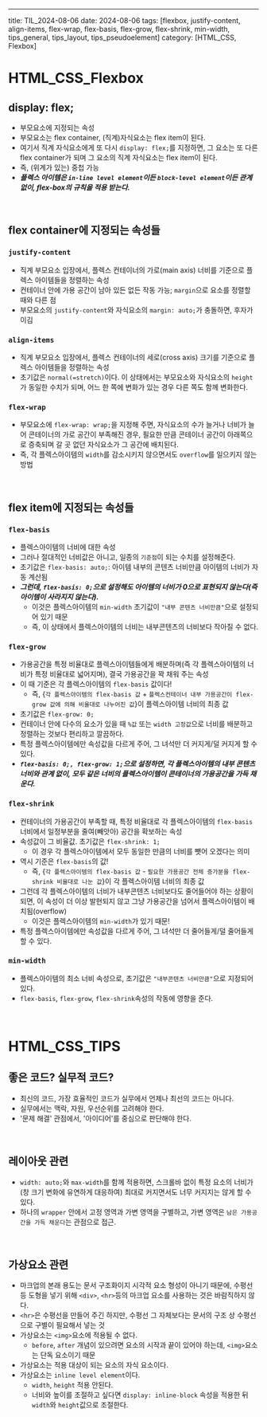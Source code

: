 ---
title: TIL_2024-08-06
date: 2024-08-06
tags: [flexbox, justify-content, align-items, flex-wrap, flex-basis, flex-grow, flex-shrink, min-width, tips_general, tips_layout, tips_pseudoelement]
category: [HTML_CSS, Flexbox]


# HTML_CSS_Flexbox

## display: flex;
- 부모요소에 지정되는 속성
- 부모요소는 flex container, (직계)자식요소는 flex item이 된다.
- 여기서 직계 자식요소에게 또 다시 `display: flex;`를 지정하면, 그 요소는 또 다른 flex container가 되며 그 요소의 직계 자식요소는 flex item이 된다.
- 즉, (위계가 있는) 중첩 가능
- ***플렉스 아이템은 `in-line level element`이든 `block-level element`이든 관계 없이, flex-box의 규칙을 적용 받는다.***

<br>

## flex container에 지정되는 속성들

### `justify-content`
- 직계 부모요소 입장에서, 플렉스 컨테이너의 가로(main axis) 너비를 기준으로 플렉스 아이템들을 정렬하는 속성
- 컨테이너 안에 가용 공간이 남아 있든 없든 작동 가능; `margin`으로 요소를 정렬할 때와 다른 점
- 부모요소의 `justify-content`와 자식요소의 `margin: auto;`가 충돌하면, 후자가 이김

### `align-items`
- 직계 부모요소 입장에서, 플렉스 컨테이너의 세로(cross axis) 크기를 기준으로 플렉스 아이템들을 정렬하는 속성
- 초기값은 `normal(=stretch)`이다. 이 상태에서는 부모요소와 자식요소의 `height`가 동일한 수치가 되며, 어느 한 쪽에 변화가 있는 경우 다른 쪽도 함께 변화한다.

### `flex-wrap`
- 부모요소에 `flex-wrap: wrap;`을 지정해 주면, 자식요소의 수가 늘거나 너비가 늘어 콘테이너의 가로 공간이 부족해진 경우, 필요한 만큼 콘테이너 공간이 아래쪽으로 증축되며 갈 곳 없던 자식요소가 그 공간에 배치된다.
- 즉, 각 플렉스아이템의 `width`를 감소시키지 않으면서도 `overflow`를 일으키지 않는 방법 

<br>

## flex item에 지정되는 속성들

### `flex-basis`
- 플렉스아이템의 너비에 대한 속성
- 그러나 절대적인 너비값은 아니고, 일종의 `기준점`이 되는 수치를 설정해준다.
- 초기값은 `flex-basis: auto;`: 아이템 내부의 콘텐츠 너비만큼 아이템의 너비가 자동 계산됨
- ***그런데, `flex-basis: 0;`으로 설정해도 아이템의 너비가 0으로 표현되지 않는다(즉 아이템이 사라지지 않는다).***
    - 이것은 플렉스아이템의 `min-width` 초기값이 `"내부 콘텐츠 너비만큼"`으로 설정되어 있기 때문
    - 즉, 이 상태에서 플렉스아이템의 너비는 내부콘텐츠의 너비보다 작아질 수 없다.

### `flex-grow`
- 가용공간을 특정 비율대로 플렉스아이템들에게 배분하며(즉 각 플렉스아이템의 너비가 특정 비율대로 넓어지며), 결국 가용공간을 꽉 채워 주는 속성
- 이 때 기준은 각 플렉스아이템의 `flex-basis` 값이다!
    - 즉, {`각 플렉스아이템의 flex-basis 값` + `플렉스컨테이너 내부 가용공간이 flex-grow 값에 의해 비율대로 나누어진 값`}이 플렉스아이템 너비의 최종 값
- 초기값은 `flex-grow: 0;`
- 컨테이너 안에 다수의 요소가 있을 때 `%값` 또는 `width 고정값`으로 너비를 배분하고 정렬하는 것보다 편리하고 깔끔하다.
- 특정 플렉스아이템에만 속성값을 다르게 주어, 그 녀석만 더 커지게/덜 커지게 할 수 있다.
- ***`flex-basis: 0;, flex-grow: 1;`으로 설정하면, 각 플렉스아이템의 내부 콘텐츠 너비와 관계 없이, 모두 같은 너비의 플렉스아이템이 콘테이너의 가용공간을 가득 채운다.***

### `flex-shrink`
- 컨테이너의 가용공간이 부족할 때, 특정 비율대로 각 플렉스아이템의 `flex-basis`너비에서 일정부분을 줄여(빼앗아) 공간을 확보하는 속성
- 속성값이 그 비율값. 초기값은 `flex-shrink: 1;`
    - 이 경우 각 플렉스아이템에서 모두 동일한 만큼의 너비를 뺏어 오겠다는 의미
- 역시 기준은 `flex-basis`의 값!
    - 즉, {`각 플렉스아이템의 flex-basis 값` - `필요한 가용공간 전체 증가분을 flex-shrink 비율대로 나눈 값`}이 각 플렉스아이템 너비의 최종 값
- 그런데 각 플렉스아이템의 너비가 내부콘텐츠 너비보다도 줄어들어야 하는 상황이 되면, 이 속성이 더 이상 발현되지 않고 그냥 가용공간을 넘어서 플렉스아이템이 배치됨(overflow)
    - 이것은 플렉스아이템의 `min-width`가 있기 때문!
- 특정 플렉스아이템에만 속성값을 다르게 주어, 그 녀석만 더 줄어들게/덜 줄어들게 할 수 있다.

### `min-width`
- 플렉스아이템의 최소 너비 속성으로, 초기값은 `"내부콘텐츠 너비만큼"`으로 지정되어 있다.
- `flex-basis`, `flex-grow`, `flex-shrink`속성의 작동에 영향을 준다.

<br>

# HTML_CSS_TIPS

## 좋은 코드? 실무적 코드?
- 최신의 코드, 가장 효율적인 코드가 실무에서 언제나 최선의 코드는 아니다.
- 실무에서는 맥락, 자원, 우선순위를 고려해야 한다.
- '문제 해결' 관점에서, '아이디어'를 중심으로 판단해야 한다.

<br>

## 레이아웃 관련
- `width: auto;`와 `max-width`를 함께 적용하면, 스크롤바 없이 특정 요소의 너비가 (창 크기 변화에 유연하게 대응하여) 최대로 커지면서도 너무 커지지는 않게 할 수 있다.
- 하나의 `wrapper` 안에서 고정 영역과 가변 영역을 구별하고, 가변 영역은 `남은 가용공간을 가득 채운다`는 관점으로 접근.

<br>

## 가상요소 관련
- 마크업의 본래 용도는 문서 구조화이지 시각적 요소 형성이 아니기 때문에, 수평선 등 도형을 넣기 위해 `<div>`, `<hr>`등의 마크업 요소를 사용하는 것은 바람직하지 않다.
- `<hr>`은 수평선을 만들어 주긴 하지만, 수평선 그 자체보다는 문서의 구조 상 수평선으로 구별이 필요해서 넣는 것
- 가상요소는 `<img>`요소에 적용될 수 없다.
    - `before`, `after` 개념이 있으려면 요소의 시작과 끝이 있어야 하는데, `<img>`요소는 단독 요소이기 때문
- 가상요소는 적용 대상이 되는 요소의 자식 요소이다.
- 가상요소는 `inline level element`이다.
    - `width`, `height` 적용 안된다.
    - 너비와 높이를 조절하고 싶다면 `display: inline-block` 속성을 적용한 뒤 `width`와 `height`값으로 조절한다.
